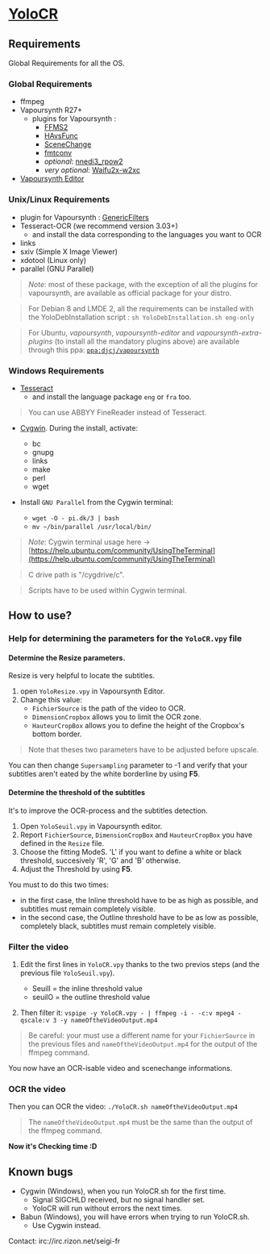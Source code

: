 # [YoloCR](https://bitbucket.org/YuriZero/yolocr/src)

## Requirements

Global Requirements for all the OS.

### Global Requirements

* ffmpeg
* Vapoursynth R27+
	* plugins for Vapoursynth : 
		* [FFMS2](https://github.com/FFMS/ffms2)
		* [HAvsFunc](http://forum.doom9.org/showthread.php?t=166582)
		* [SceneChange](http://forum.doom9.org/showthread.php?t=166769)
		* [fmtconv](http://forum.doom9.org/showthread.php?t=166504)
		* *optional*: [nnedi3_rpow2](http://forum.doom9.org/showthread.php?t=172652)
		* *very optional*: [Waifu2x-w2xc](http://forum.doom9.org/showthread.php?t=172390)
 * [Vapoursynth Editor](https://bitbucket.org/mystery_keeper/vapoursynth-editor)

### Unix/Linux Requirements

* plugin for Vapoursynth : [GenericFilters](https://github.com/myrsloik/GenericFilters)
* Tesseract-OCR (we recommend version 3.03+)
	* and install the data corresponding to the languages you want to OCR
* links
* sxiv (Simple X Image Viewer)
* xdotool (Linux only)
* parallel (GNU Parallel)

> *Note*: most of these package, with the exception of all the plugins for vapoursynth, are available as official package for your distro.

> For Debian 8 and LMDE 2, all the requirements can be installed with the YoloDebInstallation script : `sh YoloDebInstallation.sh eng-only`

> For Ubuntu, *vapoursynth*, *vapoursynth-editor* and  *vapoursynth-extra-plugins* (to install all the mandatory plugins above) are available through this ppa: [`ppa:djcj/vapoursynth`](https://launchpad.net/~djcj/+archive/ubuntu/vapoursynth)

### Windows Requirements

* [Tesseract](https://code.google.com/p/tesseract-ocr/downloads/detail?name=tesseract-ocr-setup-3.02.02.exe)
	* and install the language package `eng` or `fra` too.

> You can use ABBYY FineReader instead of Tesseract.

* [Cygwin](https://www.cygwin.com/). During the install, activate:
	* bc
	* gnupg
	* links
	* make
	* perl
	* wget

* Install `GNU Parallel` from the Cygwin terminal:
	* `wget -O - pi.dk/3 | bash`
	* `mv ~/bin/parallel /usr/local/bin/`

> *Note*: Cygwin terminal usage here → [https://help.ubuntu.com/community/UsingTheTerminal](https://help.ubuntu.com/community/UsingTheTerminal)

> C drive path is "/cygdrive/c".

>Scripts have to be used within Cygwin terminal.

## How to use?

### Help for determining the parameters for the `YoloCR.vpy` file

#### Determine the Resize parameters.

Resize is very helpful to locate the subtitles.

1. open `YoloResize.vpy` in Vapoursynth Editor.
2. Change this value:
	* `FichierSource` is the path of the video to OCR.
	* `DimensionCropbox` allows you to limit the OCR zone.
	* `HauteurCropBox` allows you to define the height of the Cropbox's bottom border.

> Note that theses two parameters have to be adjusted before upscale.

You can then change `Supersampling` parameter to -1 and verify that your subtitles aren't eated by the white borderline by using **F5**.

#### Determine the threshold of the subtitles

It's to improve the OCR-process and the subtitles detection.

1. Open `YoloSeuil.vpy` in Vapoursynth editor.
2. Report `FichierSource`, `DimensionCropBox` and `HauteurCropBox` you have defined in the `Resize` file.
3. Choose the fitting ModeS. 'L' if you want to define a white or black threshold, succesively 'R', 'G' and 'B' otherwise.
4. Adjust the Threshold by using **F5**.

You must to do this two times:

* in the first case, the Inline threshold have to be as high as possible, and subtitles must remain completely visible.
* in the second case, the Outline threshold have to be as low as possible, completely black, subtitles must remain completely visible.

### Filter the video

1. Edit the first lines in `YoloCR.vpy` thanks to the two previos steps (and the previous file `YoloSeuil.vpy`).
	* SeuilI = the inline threshold value
	* seuilO = the outline threshold value
 
2. Then filter it: `vspipe -y YoloCR.vpy - | ffmpeg -i - -c:v mpeg4 -qscale:v 3 -y nameOftheVideoOutput.mp4`

> Be careful: your must use a different name for your `FichierSource` in the previous files and `nameOftheVideoOutput.mp4` for the output of the ffmpeg command.

You now have an OCR-isable video and scenechange informations.

### OCR the video

Then you can OCR the video: `./YoloCR.sh nameOftheVideoOutput.mp4`

> The `nameOftheVideoOutput.mp4` must be the same than the output of the ffmpeg command.

**Now it's Checking time :D**

## Known bugs

* Cygwin (Windows), when you run YoloCR.sh for the first time.
	* Signal SIGCHLD received, but no signal handler set.
	* YoloCR will run without errors the next times.
* Babun (Windows), you will have errors when trying to run YoloCR.sh.
	* Use Cygwin instead.

Contact: irc://irc.rizon.net/seigi-fr
